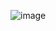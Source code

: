 ![image](https://github.com/unluckiestly/SUPER-ULTRA-SHOPPING-LIST/assets/88104671/fc1b896a-4e51-44d4-b8e4-5d9785f890be)
